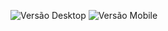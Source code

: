 ![Versão Desktop](https://user-images.githubusercontent.com/92342656/138602627-9b1dfa00-5846-4671-b9fd-eede3c4900e1.jpg)
![Versão Mobile](https://user-images.githubusercontent.com/92342656/138602724-7523d423-3cbb-4abd-90ab-d5151501879b.jpg)
